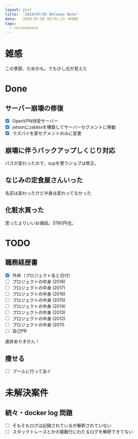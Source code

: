 ```yaml
---
layout: post
title:  "2019/07/05 Release Note"
date:   2019-07-05 09:01:23 +0900
tags:
  - releasenote
---
```

# 雑感

この季節、だめかも。でも少し光が見えた

# Done

## サーバー崩壊の修復

- [x] OpenVPN待受サーバー
- [x] jetsonにzabbixを構築してサーバーセグメントに移動
- [x] ラズパイを家セグメントのみに変更

## 崩壊に伴うバックアップしくじり対応

パスが変わったので、scpを使うジョブは修正。

## なじみの定食屋さんいった

名前は変わったけど中身は変わってなかった

## 化粧水買った

思ったよりいいお値段。3780円也。

# TODO 

## 職務経歴書

- [x] 外枠（プロジェクト名と日付）
- [ ] プロジェクトの中身 (2018)
- [ ] プロジェクトの中身 (2017)
- [ ] プロジェクトの中身 (2016)
- [ ] プロジェクトの中身 (2015)
- [ ] プロジェクトの中身 (2014)
- [ ] プロジェクトの中身 (2013)
- [ ] プロジェクトの中身 (2012)
- [ ] プロジェクトの中身 (2011)
- [ ] 自己PR

進捗ありません！

## 痩せる

- [ ] プールに行って泳ぐ

# 未解決案件

## 続々・docker log 問題

- [ ] そもそもログは記録されているが解釈されていない
- [ ] スタックトレースとかの複数行にわたるログを解釈できてない
